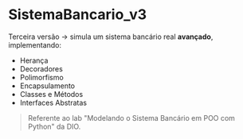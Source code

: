 # SistemaBancario_v3
Terceira versão → simula um sistema bancário real **avançado**, implementando:

+ Herança
+ Decoradores
+ Polimorfismo
+ Encapsulamento
+ Classes e Métodos
+ Interfaces Abstratas

> Referente ao lab "Modelando o Sistema Bancário em POO com Python" da DIO.
